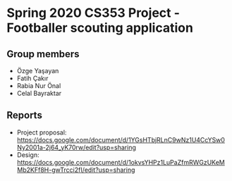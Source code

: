 # Spring 2020 CS353 Project - Footballer scouting application

## Group members
- Özge Yaşayan
- Fatih Çakır 
- Rabia Nur Önal 
- Celal Bayraktar

## Reports
- Project proposal: https://docs.google.com/document/d/1YGsHTbjRLnC9wNz1U4CcYSw0Ny2001a-2j64_yK70rw/edit?usp=sharing
- Design: https://docs.google.com/document/d/1okvsYHPz1LuPaZfmRWGzUKeMMb2KFf8H-gwTrcci2fI/edit?usp=sharing
